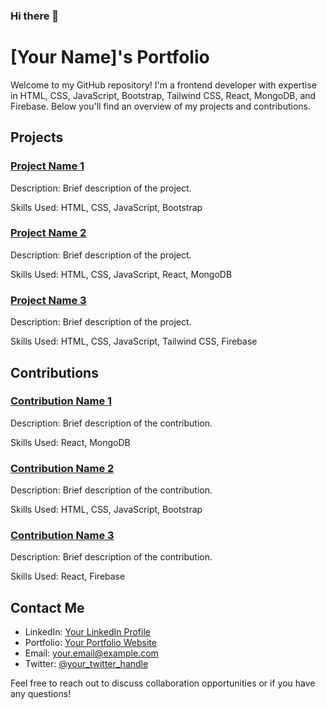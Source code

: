 ### Hi there 👋

# [Your Name]'s Portfolio

Welcome to my GitHub repository! I'm a frontend developer with expertise in HTML, CSS, JavaScript, Bootstrap, Tailwind CSS, React, MongoDB, and Firebase. Below you'll find an overview of my projects and contributions.

## Projects

### [Project Name 1](link_to_project_repo)
Description: Brief description of the project.

Skills Used: HTML, CSS, JavaScript, Bootstrap

### [Project Name 2](link_to_project_repo)
Description: Brief description of the project.

Skills Used: HTML, CSS, JavaScript, React, MongoDB

### [Project Name 3](link_to_project_repo)
Description: Brief description of the project.

Skills Used: HTML, CSS, JavaScript, Tailwind CSS, Firebase

## Contributions

### [Contribution Name 1](link_to_contribution)
Description: Brief description of the contribution.

Skills Used: React, MongoDB

### [Contribution Name 2](link_to_contribution)
Description: Brief description of the contribution.

Skills Used: HTML, CSS, JavaScript, Bootstrap

### [Contribution Name 3](link_to_contribution)
Description: Brief description of the contribution.

Skills Used: React, Firebase

## Contact Me

- LinkedIn: [Your LinkedIn Profile](link_to_linkedin)
- Portfolio: [Your Portfolio Website](link_to_portfolio)
- Email: your.email@example.com
- Twitter: [@your_twitter_handle](link_to_twitter)

Feel free to reach out to discuss collaboration opportunities or if you have any questions!


<!--
**hasinaakter/hasinaakter** is a ✨ _special_ ✨ repository because its `README.md` (this file) appears on your GitHub profile.

Here are some ideas to get you started:

- 🔭 I’m currently working on ...
- 🌱 I’m currently learning ...
- 👯 I’m looking to collaborate on ...
- 🤔 I’m looking for help with ...
- 💬 Ask me about ...
- 📫 How to reach me: ...
- 😄 Pronouns: ...
- ⚡ Fun fact: ...
-->
